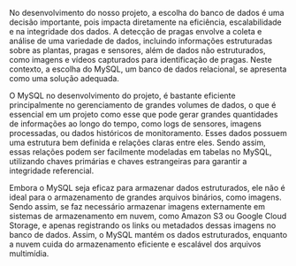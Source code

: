 No desenvolvimento do nosso projeto, a escolha do banco de dados é uma decisão importante, pois impacta diretamente na eficiência, escalabilidade e na integridade dos dados. A detecção de pragas envolve a coleta e análise de uma variedade de dados, incluindo informações estruturadas sobre as plantas, pragas e sensores, além de dados não estruturados, como imagens e vídeos capturados para identificação de pragas. Neste contexto, a escolha do MySQL, um banco de dados relacional, se apresenta como uma solução adequada.

O MySQL no desenvolvimento do projeto, é bastante eficiente principalmente no gerenciamento de grandes volumes de dados, o que é essencial em um projeto como esse que pode gerar grandes quantidades de informações ao longo do tempo, como logs de sensores, imagens processadas, ou dados históricos de monitoramento. Esses dados possuem uma estrutura bem definida e relações claras entre eles. Sendo assim, essas relações podem ser facilmente modeladas em tabelas no MySQL, utilizando chaves primárias e chaves estrangeiras para garantir a integridade referencial.  

Embora o MySQL seja eficaz para armazenar dados estruturados, ele não é ideal para o armazenamento de grandes arquivos binários, como imagens. Sendo assim, se faz necessário armazenar imagens externamente em sistemas de armazenamento em nuvem, como Amazon S3 ou Google Cloud Storage, e apenas registrando os links ou metadados dessas imagens no banco de dados. Assim, o MySQL mantém os dados estruturados, enquanto a nuvem cuida do armazenamento eficiente e escalável dos arquivos multimídia.

